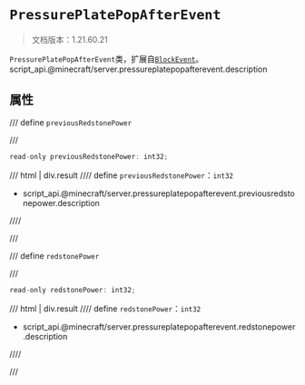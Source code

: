 # `PressurePlatePopAfterEvent`

> 文档版本：1.21.60.21

`PressurePlatePopAfterEvent`类，扩展自[`BlockEvent`](./blockevent.md)。script_api.@minecraft/server.pressureplatepopafterevent.description

## 属性

/// define
`previousRedstonePower`


///

```js
read-only previousRedstonePower: int32;
```

/// html | div.result
//// define
`previousRedstonePower`：`int32`

- script_api.@minecraft/server.pressureplatepopafterevent.previousredstonepower.description


////

///


/// define
`redstonePower`


///

```js
read-only redstonePower: int32;
```

/// html | div.result
//// define
`redstonePower`：`int32`

- script_api.@minecraft/server.pressureplatepopafterevent.redstonepower.description


////

///


